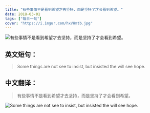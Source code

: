 ```yaml
---
title: "有些事情不是看到希望才去坚持，而是坚持了才会看到希望。"
date: 2018-03-01
tags: ["每日一句"]
cover: "https://i.imgur.com/hxVHmtb.jpg"
---
```


![有些事情不是看到希望才去坚持，而是坚持了才会看到希望。](https://i.imgur.com/Qa4l76i.jpg)

## 英文短句：
> Some things are not see to insist, but insisted the will see hope.

<!--more-->

## 中文翻译：
> 有些事情不是看到希望才去坚持，而是坚持了才会看到希望。

![Some things are not see to insist, but insisted the will see hope.](https://i.imgur.com/obdDtOx.jpg)

